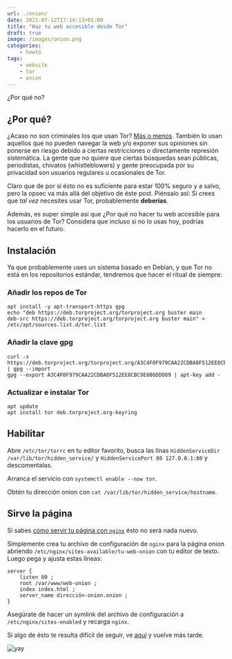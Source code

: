 ```yaml
---
url: ./onion/
date: 2021-07-12T17:14:13+01:00
title: "Haz tu web accesible desde Tor"
draft: true
image: /images/onion.png
categories:
    - howto
tags:
    - website
    - tor
    - onion
---
```


¿Por qué no?

<!--more-->

## ¿Por qué?

¿Acaso no son criminales los que usan Tor?
[Más o menos](https://2019.www.torproject.org/about/torusers.html.en). También lo usan aquellos que no pueden navegar la web y/o exponer sus opiniones sin ponerse en riesgo debido a ciertas restricciones o directamente represión sistemática. La gente que no quiere que ciertas búsquedas sean públicas, periodistas, chivatos (whistleblowers) y gente preocupada por su privacidad son usuarios regulares u ocasionales de Tor.

Claro que de por si ésto no es suficiente para estar 100% seguro y a salvo, pero la opsec va más allá del objetivo de éste post. Piénsalo así: Si crees que *tal vez* necesites usar Tor, probablemente **deberías**. 

Además, es super simple así que ¿Por qué no hacer tu web accesible para los usuarios de Tor? Considera que incluso si no lo usas hoy, podrías hacerlo en el futuro.

## Instalación

Ya que probablemente uses un sistema basado en Debian, y que Tor no está en los repositorios estándar, tendremos que hacer el ritual de siempre:

### Añadir los repos de Tor

```
apt install -y apt-transport-https gpg
echo "deb https://deb.torproject.org/torproject.org buster main
deb-src https://deb.torproject.org/torproject.org buster main" > /etc/apt/sources.list.d/tor.list
```

### Añadir la clave gpg

```
curl -s https://deb.torproject.org/torproject.org/A3C4F0F979CAA22CDBA8F512EE8CBC9E886DDD89.asc | gpg --import
gpg --export A3C4F0F979CAA22CDBA8F512EE8CBC9E886DDD89 | apt-key add -
```

### Actualizar e instalar Tor

```
apt update
apt install tor deb.torproject.org-keyring
```

## Habilitar

Abre `/etc/tor/torrc` en tu editor favorito, busca las línas
`HiddenServiceDir /var/lib/tor/hidden_service/`
y
`HiddenServicePort 80 127.0.0.1:80`
y descomentalas.

Arranca el servicio con `systemctl enable --now tor`.

Obtén tu dirección onion con `cat /var/lib/tor/hidden_service/hostname`.

## Sirve la página

Si sabes [cómo servir tu página con `nginx`](https://unixmagick.xyz/en/nginx/#install--configure) ésto no será nada nuevo.

Simplemente crea tu archivo de configuración de `nginx` para la página onion abriendo `/etc/nginx/sites-available/tu-web-onion` con tu editor de texto. Luego pega y ajusta estas líneas:

```
server {
	listen 80 ;
	root /var/www/web-onion ;
	index index.html ;
	server_name dirección-onion.onion ;
}
```

Asegúrate de hacer un symlink del archivo de configuración a `/etc/nginx/sites-enabled` y recarga `nginx`.

Si algo de ésto te resulta difícil de seguir, ve [aquí](https://unixmagick.xyz/en/nginx/#install--configure) y vuelve más tarde.

![yay](../../../images/gremione.gif)
